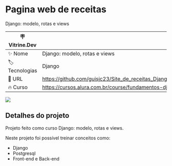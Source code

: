 # Pagina web de receitas

Django: modelo, rotas e views

| :placard: Vitrine.Dev |     |
| -------------  | --- |
| :sparkles: Nome        | Django: modelo, rotas e views
| :label: Tecnologias | Django
| :rocket: URL        | https://github.com/guisjc23/Site_de_receitas_Django/tree/master
| :fire: Curso     | https://cursos.alura.com.br/course/fundamentos-django-2

<!-- Inserir imagem com a #vitrinedev ao final do link -->
![](https://raw.githubusercontent.com/guisjc23/Site_de_receitas_/master/static/img/bg-img/foto_receita.png#vitrinedev)

## Detalhes do projeto

Projeto feito como curso Django: modelo, rotas e views.

Neste projeto foi possível treinar conceitos como:

- Django
- Postgresql
- Front-end e Back-end

